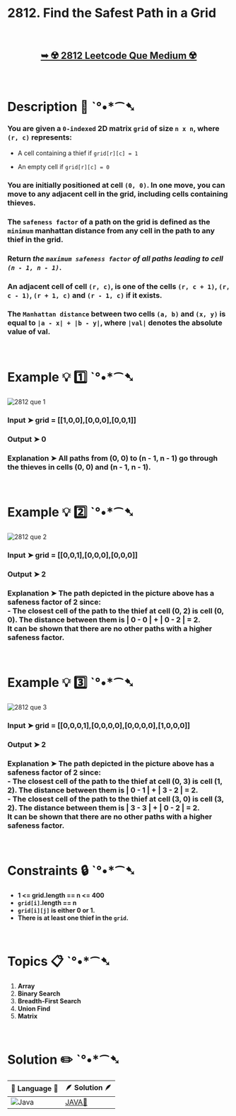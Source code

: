 # 2812. Find the Safest Path in a Grid

</br>

<h2 align="center"> 

<a href="https://leetcode.com/problems/find-the-safest-path-in-a-grid/?envType=daily-question&envId=2024-05-03"><strong>➥ ☢️ 2812 Leetcode Que Medium ☢️ </strong></a>
</h2>

</br>

# Description 📜 ˋ°•*⁀➷

### You are given a `0-indexed` 2D matrix `grid` of size `n x n`, where `(r, c)` represents:

- A cell containing a thief if `grid[r][c] = 1`

- An empty cell if `grid[r][c] = 0`

### You are initially positioned at cell `(0, 0)`. In one move, you can move to any adjacent cell in the grid, including cells containing thieves.

### The `safeness factor` of a path on the grid is defined as the `minimum` manhattan distance from any cell in the path to any thief in the grid.

### Return *the `maximum safeness factor` of all paths leading to cell `(n - 1, n - 1)`*.

### An adjacent cell of cell `(r, c)`, is one of the cells `(r, c + 1)`, `(r, c - 1)`, `(r + 1, c)` and `(r - 1, c)` if it exists.

### The `Manhattan distance` between two cells `(a, b)` and `(x, y)` is equal to `|a - x| + |b - y|`, where `|val|` denotes the absolute value of val.



</br>

# Example 💡 1️⃣ ˋ°•*⁀➷

![2812 que 1](https://github.com/Prakhar-002/Prakhar-002/assets/136890202/bc33c6f4-a220-4203-ac6b-333674b54cb8)

  ### Input  ➤ grid = [[1,0,0],[0,0,0],[0,0,1]]

  ### Output  ➤ 0

  ### Explanation  ➤ All paths from (0, 0) to (n - 1, n - 1) go through the thieves in cells (0, 0) and (n - 1, n - 1). 

</br>

# Example 💡 2️⃣ ˋ°•*⁀➷

![2812 que 2](https://github.com/Prakhar-002/Prakhar-002/assets/136890202/b2269cf2-059c-4fe5-931e-11e60d037447)

  ### Input ➤ grid = [[0,0,1],[0,0,0],[0,0,0]]

  ### Output  ➤ 2

  ### Explanation ➤ The path depicted in the picture above has a safeness factor of 2 since: </br> - The closest cell of the path to the thief at cell (0, 2) is cell (0, 0). The distance between them is | 0 - 0 | + | 0 - 2 | = 2. </br> It can be shown that there are no other paths with a higher safeness factor.


</br>

# Example 💡 3️⃣ ˋ°•*⁀➷

![2812 que 3](https://github.com/Prakhar-002/Prakhar-002/assets/136890202/cc02b3cc-c97f-4211-809b-7f7ffd0bb1f0)

  ### Input ➤ grid = [[0,0,0,1],[0,0,0,0],[0,0,0,0],[1,0,0,0]]

  ### Output  ➤ 2

  ### Explanation  ➤ The path depicted in the picture above has a safeness factor of 2 since: </br> - The closest cell of the path to the thief at cell (0, 3) is cell (1, 2). The distance between them is | 0 - 1 | + | 3 - 2 | = 2. </br> - The closest cell of the path to the thief at cell (3, 0) is cell (3, 2). The distance between them is | 3 - 3 | + | 0 - 2 | = 2. </br> It can be shown that there are no other paths with a higher safeness factor.

</br>

# Constraints 🔒 ˋ°•*⁀➷

- **1 <= grid.length == n <= 400**
- **`grid[i]`.length == n**
- **`grid[i][j]` is either 0 or 1.**
- **There is at least one thief in the `grid`.**

</br>

# Topics 📋 ˋ°•*⁀➷

1. **Array**
2. **Binary Search**
3. **Breadth-First Search**
4. **Union Find**
5. **Matrix**


</br>

# Solution ✏️ ˋ°•*⁀➷

| 📒 Language 📒  | 🪶 Solution 🪶 |
| ------------- | ------------- |
|  ![Java](https://img.shields.io/badge/java-%23ED8B00.svg?style=for-the-badge&logo=openjdk&logoColor=white)  | [JAVA🍁](https://github.com/Prakhar-002/LEETCODE/blob/main/%F0%9F%93%9C%20Daily%20Challange%20%F0%9F%92%A1/05%20May%20%F0%9F%8C%88%202024/15%20-%2005%20-%202024%20---%202812.%20Find%20the%20Safest%20Path%20in%20a%20Grid%20%F0%9F%8D%81/%F0%9F%8D%81JAVA_2812_FindTheSafestPathInAGrid.java) |